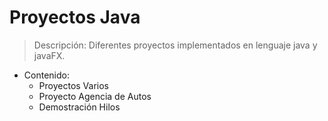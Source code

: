 # Proyectos Java

> Descripción: Diferentes proyectos implementados en lenguaje java y javaFX.
   - Contenido: 
        - Proyectos Varios
        - Proyecto Agencia de Autos
        - Demostración Hilos
        

